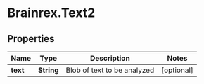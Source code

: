 # Brainrex.Text2

## Properties
Name | Type | Description | Notes
------------ | ------------- | ------------- | -------------
**text** | **String** | Blob of text to be analyzed | [optional] 


